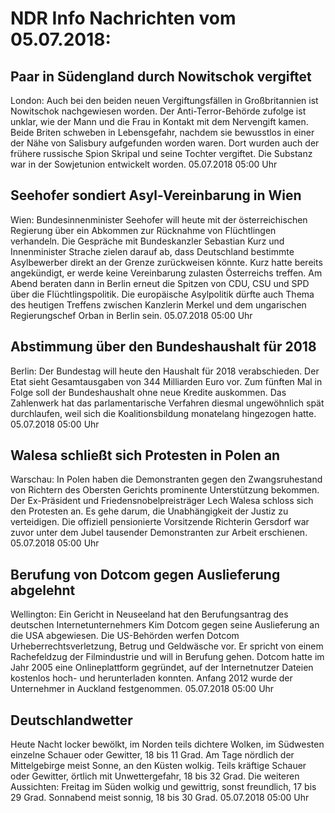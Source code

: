 # NDR Info Nachrichten vom 05.07.2018:


## Paar in Südengland durch Nowitschok vergiftet
London: Auch bei den beiden neuen Vergiftungsfällen in Großbritannien ist Nowitschok nachgewiesen worden. Der Anti-Terror-Behörde zufolge ist unklar, wie der Mann und die Frau in Kontakt mit dem Nervengift kamen. Beide Briten schweben in Lebensgefahr, nachdem sie bewusstlos in einer der Nähe von Salisbury aufgefunden worden waren. Dort wurden auch der frühere russische Spion Skripal und seine Tochter vergiftet. Die Substanz war in der Sowjetunion entwickelt worden. 05.07.2018 05:00 Uhr 

## Seehofer sondiert Asyl-Vereinbarung in Wien
Wien: Bundesinnenminister Seehofer will heute mit der österreichischen Regierung über ein Abkommen zur Rücknahme von Flüchtlingen verhandeln. Die Gespräche mit Bundeskanzler Sebastian Kurz und Innenminister Strache zielen darauf ab, dass Deutschland bestimmte Asylbewerber direkt an der Grenze zurückweisen könnte. Kurz hatte bereits angekündigt, er werde keine Vereinbarung zulasten Österreichs treffen. Am Abend beraten dann in Berlin erneut die Spitzen von CDU, CSU und SPD über die Flüchtlingspolitik. Die europäische Asylpolitik dürfte auch Thema des heutigen Treffens zwischen Kanzlerin Merkel und dem ungarischen Regierungschef Orban in Berlin sein. 05.07.2018 05:00 Uhr 

## Abstimmung über den Bundeshaushalt für 2018
Berlin: Der Bundestag will heute den Haushalt für 2018 verabschieden. Der Etat sieht Gesamtausgaben von 344 Milliarden Euro vor. Zum fünften Mal in Folge soll der Bundeshaushalt ohne neue Kredite auskommen. Das Zahlenwerk hat das parlamentarische Verfahren diesmal ungewöhnlich spät durchlaufen, weil sich die Koalitionsbildung monatelang hingezogen hatte. 05.07.2018 05:00 Uhr 

## Walesa schließt sich Protesten in Polen an
Warschau: In Polen haben die Demonstranten gegen den Zwangsruhestand von Richtern des Obersten Gerichts prominente Unterstützung bekommen. Der Ex-Präsident und Friedensnobelpreisträger Lech Walesa schloss sich den Protesten an. Es gehe darum, die Unabhängigkeit der Justiz zu verteidigen. Die offiziell pensionierte Vorsitzende Richterin Gersdorf war zuvor unter dem Jubel tausender Demonstranten zur Arbeit erschienen. 05.07.2018 05:00 Uhr 

## Berufung von Dotcom gegen Auslieferung abgelehnt
Wellington: Ein Gericht in Neuseeland hat den Berufungsantrag des deutschen Internetunternehmers Kim Dotcom gegen seine Auslieferung an die USA abgewiesen. Die US-Behörden werfen Dotcom Urheberrechtsverletzung, Betrug und Geldwäsche vor. Er spricht von einem Rachefeldzug der Filmindustrie und will in Berufung gehen. Dotcom hatte im Jahr 2005 eine Onlineplattform gegründet, auf der Internetnutzer Dateien kostenlos hoch- und herunterladen konnten. Anfang 2012 wurde der Unternehmer in Auckland festgenommen. 05.07.2018 05:00 Uhr 

## Deutschlandwetter
Heute Nacht locker bewölkt, im Norden teils dichtere Wolken, im Südwesten einzelne Schauer oder Gewitter, 18 bis 11 Grad. Am Tage nördlich der Mittelgebirge meist Sonne, an den Küsten wolkig. Teils kräftige Schauer oder Gewitter, örtlich mit Unwettergefahr, 18 bis 32 Grad. Die weiteren Aussichten:
Freitag im Süden wolkig und gewittrig, sonst freundlich, 17 bis 29 Grad. Sonnabend meist sonnig, 18 bis 30 Grad. 05.07.2018 05:00 Uhr 
